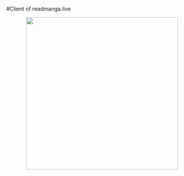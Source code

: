 #Client of readmanga.live

<p align="center">
<img src="https://github.com/razovu/ReadManga/blob/master/readmanga_demo.gif" href="" height="400">
